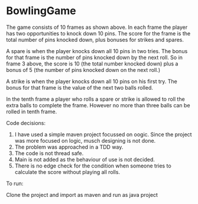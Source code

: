 # BowlingGame
The game consists of 10 frames as shown above.  In each frame the player has
two opportunities to knock down 10 pins.  The score for the frame is the total
number of pins knocked down, plus bonuses for strikes and spares.

A spare is when the player knocks down all 10 pins in two tries.  The bonus for
that frame is the number of pins knocked down by the next roll.  So in frame 3
above, the score is 10 (the total number knocked down) plus a bonus of 5 (the
number of pins knocked down on the next roll.)

A strike is when the player knocks down all 10 pins on his first try.  The bonus
for that frame is the value of the next two balls rolled.

In the tenth frame a player who rolls a spare or strike is allowed to roll the extra
balls to complete the frame.  However no more than three balls can be rolled in
tenth frame.

Code decisions: 

1. I have used a simple maven project focussed on oogic. Since the project was more focused on logic, musch designing is not done.
2. The problem was approached in a TDD way.
3. The code is not thread safe.
4. Main is not added as the behaviour of use is not decided.
5. There is no edge check for the condition when someone tries to calculate the score without playing all rolls.

To run:

Clone the project and import as maven and run as java project
